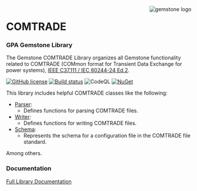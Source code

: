 <img align="right" src="img/gemstone-wide-600.png" alt="gemstone logo">

# COMTRADE
### GPA Gemstone Library

The Gemstone COMTRADE Library organizes all Gemstone functionality related to COMTRADE (COMmon format for Transient Data Exchange for power systems), [IEEE C37.111 / IEC 60244-24 Ed.2](https://standards.ieee.org/ieee/C37.111/3795/).

[![GitHub license](https://img.shields.io/github/license/gemstone/comtrade?color=4CC61E)](https://github.com/gemstone/comtrade/blob/master/LICENSE)
[![Build status](https://ci.appveyor.com/api/projects/status/y4bp82dsx0cdosa4?svg=true)](https://ci.appveyor.com/project/ritchiecarroll/comtrade)
![CodeQL](https://github.com/gemstone/comtrade/workflows/CodeQL/badge.svg)
[![NuGet](https://img.shields.io/nuget/vpre/Gemstone.COMTRADE)](https://www.nuget.org/packages/Gemstone.COMTRADE#readme-body-tab)

This library includes helpful COMTRADE classes like the following:

* [Parser](https://gemstone.github.io/comtrade/help/html/T_Gemstone_COMTRADE_Parser.htm):
  * Defines functions for parsing COMTRADE files.
* [Writer](https://gemstone.github.io/comtrade/help/html/T_Gemstone_COMTRADE_Writer.htm):
  * Defines functions for writing COMTRADE files.
* [Schema](https://gemstone.github.io/comtrade/help/html/T_Gemstone_COMTRADE_Schema.htm):
  * Represents the schema for a configuration file in the COMTRADE file standard.

Among others.

### Documentation
[Full Library Documentation](https://gemstone.github.io/comtrade/help)

